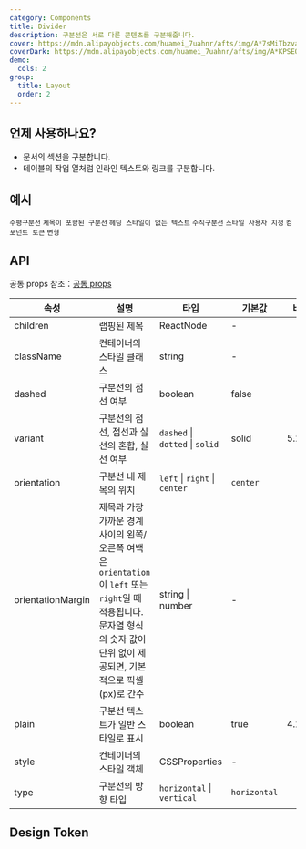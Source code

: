 ```yaml
---
category: Components
title: Divider
description: 구분선은 서로 다른 콘텐츠를 구분해줍니다.
cover: https://mdn.alipayobjects.com/huamei_7uahnr/afts/img/A*7sMiTbzvaDoAAAAAAAAAAAAADrJ8AQ/original
coverDark: https://mdn.alipayobjects.com/huamei_7uahnr/afts/img/A*KPSEQ74PLg4AAAAAAAAAAAAADrJ8AQ/original
demo:
  cols: 2
group:
  title: Layout
  order: 2
---
```


## 언제 사용하나요?

- 문서의 섹션을 구분합니다.
- 테이블의 작업 열처럼 인라인 텍스트와 링크를 구분합니다.

## 예시

<!-- prettier-ignore -->
<code src="./demo/horizontal.tsx">수평구분선</code>
<code src="./demo/with-text.tsx">제목이 포함된 구분선</code>
<code src="./demo/plain.tsx">헤딩 스타일이 없는 텍스트</code>
<code src="./demo/vertical.tsx">수직구분선</code>
<code src="./demo/customize-style.tsx" debug>스타일 사용자 지정</code>
<code src="./demo/component-token.tsx" debug>컴포넌트 토큰</code>
<code src="./demo/variant.tsx">변형</code>

## API

공통 props 참조：[공통 props](/docs/react/common-props)

| 속성 | 설명 | 타입 | 기본값 | 버전 |
| --- | --- | --- | --- | --- |
| children | 랩핑된 제목 | ReactNode | - |  |
| className | 컨테이너의 스타일 클래스 | string | - |  |
| dashed | 구분선의 점선 여부 | boolean | false |  |
| variant | 구분선의 점선, 점선과 실선의 혼합, 실선 여부 | `dashed` \| `dotted` \| `solid` | solid | 5.20.0 |
| orientation | 구분선 내 제목의 위치 | `left` \| `right` \| `center` | `center` |  |
| orientationMargin | 제목과 가장 가까운 경계 사이의 왼쪽/오른쪽 여백은 `orientation`이 `left` 또는 `right`일 때 적용됩니다. 문자열 형식의 숫자 값이 단위 없이 제공되면, 기본적으로 픽셀(px)로 간주 | string \| number | - |  |
| plain | 구분선 텍스트가 일반 스타일로 표시 | boolean | true | 4.2.0 |
| style | 컨테이너의 스타일 객체 | CSSProperties | - |  |
| type | 구분선의 방향 타입 | `horizontal` \| `vertical` | `horizontal` |  |

## Design Token

<ComponentTokenTable component="Divider"></ComponentTokenTable>
